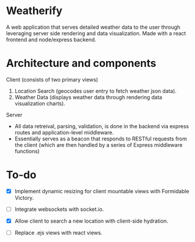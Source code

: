 # Weatherify
A web application that serves detailed weather data to the user through leveraging server side rendering and data visualization. Made with a react frontend and node/express backend.

# Architecture and components
Client (consists of two primary views)
  1. Location Search (geocodes user entry to fetch weather json data).                           
  2. Weather Data (displays weather data through rendering data visualization charts).

Server
  * All data retreival, parsing, validation, is done in the backend via express routes and application-level middleware.
  * Essentially serves as a beacon that responds to RESTful requests from the client (which are then handled by a series of Express middleware functions)
 
# To-do
  - [X] Implement dynamic resizing for client mountable views with Formidable Victory.
  - [ ] Integrate websockets with socket.io.
  - [X] Allow client to search a new location with client-side hydration.
  - [ ] Replace .ejs views with react views.


  
 
  
  

